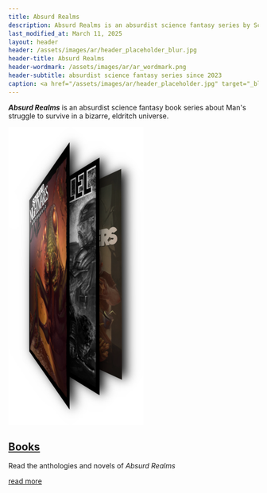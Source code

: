 ```yaml
---
title: Absurd Realms
description: Absurd Realms is an absurdist science fantasy series by Schizoid Nightmares
last_modified_at: March 11, 2025
layout: header
header: /assets/images/ar/header_placeholder_blur.jpg
header-title: Absurd Realms
header-wordmark: /assets/images/ar/ar_wordmark.png
header-subtitle: absurdist science fantasy series since 2023
caption: <a href="/assets/images/ar/header_placeholder.jpg" target="_blank">AI placeholder artwork</a> generated above using <a href="https://creator.nightcafe.studio/creation/HR9lDACHYU1AtcC5bOSU" target="_blank">SD 1.5</a> — <a href="https://creativecommons.org/publicdomain/zero/1.0/" target="_blank">CC0 1.0</a>
---
```


***Absurd Realms*** is an absurdist science fantasy book series about Man's struggle to survive in a bizarre, eldritch universe.

<div class="feature" markdown=0>
  <a href="books/"><img src="/assets/images/ar/stories.png" alt="collection of book covers"></a>
  <div>
    <h2><a href="books/">Books</a></h2>
    <p>Read the anthologies and novels of <i>Absurd Realms</i></p>
    <div><a href="books/">read more</a></div>
  </div>
</div>